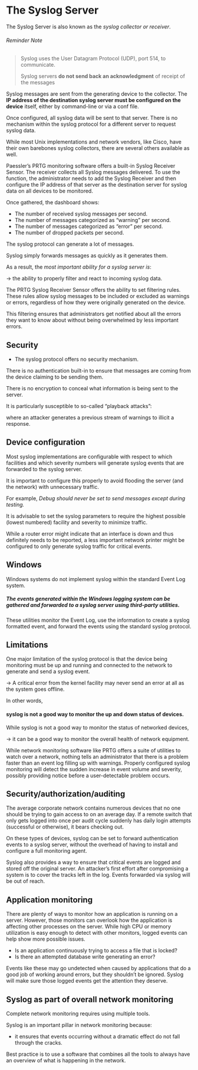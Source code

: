 # The Syslog Server
The Syslog Server is also known as the *syslog collector or receiver*.

###### Reminder Note
> Syslog uses the User Datagram Protocol (UDP), port 514, to communicate.
>
> Syslog servers **do not send back an acknowledgment** of receipt of the messages

Syslog messages are sent from the generating device to the collector.
The **IP address of the destination syslog server must be configured on the device** itself,
either by command-line or via a conf file. 

Once configured, all syslog data will be sent to that server.
There is no mechanism within the syslog protocol for a different server to request syslog data.


While most Unix implementations and network vendors, like Cisco, have their own barebones syslog collectors,
there are several others available as well.


Paessler’s PRTG monitoring software offers a built-in Syslog Receiver Sensor.
The receiver collects all Syslog messages delivered.
To use the function, the administrator needs to add the Syslog Receiver and then configure the IP address of that server as the destination server
for syslog data on all devices to be monitored.


Once gathered, the dashboard shows:

- The number of received syslog messages per second.
- The number of messages categorized as “warning” per second.
- The number of messages categorized as “error” per second.
- The number of dropped packets per second.
 
The syslog protocol can generate a lot of messages.

Syslog simply forwards messages as quickly as it generates them.

As a result, the *most important ability for a syslog server is*:

-> the ability to properly filter and react to incoming syslog data.


The PRTG Syslog Receiver Sensor offers the ability to set filtering rules.
These rules allow syslog messages to be included or excluded as warnings or errors,
regardless of how they were originally generated on the device.

This filtering ensures that administrators get notified about all the errors they want to know about
without being overwhelmed by less important errors.

## Security
- The syslog protocol offers no security mechanism.

There is no authentication built-in to ensure that messages are coming from the device claiming to be sending them.

There is no encryption to conceal what information is being sent to the server.

It is particularly susceptible to so-called “playback attacks”:

where an attacker generates a previous stream of warnings to illicit a response.

## Device configuration
Most syslog implementations are configurable with respect to which facilities and which severity numbers will generate syslog events that are forwarded to the syslog server.

It is important to configure this properly to avoid flooding the server (and the network) with unnecessary traffic.

For example, *Debug should never be set to send messages except during testing.*

It is advisable to set the syslog parameters to require the highest possible (lowest numbered) facility and severity to minimize traffic. 

While a router error might indicate that an interface is down and thus definitely needs to be reported,
a less important network printer might be configured to only generate syslog traffic for critical events.

## Windows
Windows systems do not implement syslog within the standard Event Log system.
##### The events generated within the Windows logging system can be gathered and forwarded to a syslog server using third-party utilities.
These utilities monitor the Event Log, use the information to create a syslog formatted event,
and forward the events using the standard syslog protocol.

## Limitations
One major limitation of the syslog protocol is that the device being monitoring must be up and running and connected to the network to generate and send a syslog event.

-> A critical error from the kernel facility may never send an error at all as the system goes offline.

In other words,
#### syslog is not a good way to monitor the up and down status of devices.

While syslog is not a good way to monitor the status of networked devices,

-> it can be a good way to monitor the overall health of network equipment.

While network monitoring software like PRTG offers a suite of utilities to watch over a network,
nothing tells an administrator that there is a problem faster than an event log filling up with warnings.
Properly configured syslog monitoring will detect the sudden increase in event volume and severity,
possibly providing notice before a user-detectable problem occurs.

## Security/authorization/auditing
The average corporate network contains numerous devices that no one should be trying to gain access to on an average day.
If a remote switch that only gets logged into once per audit cycle suddenly has daily login attempts (successful or otherwise),
it bears checking out.

On these types of devices, syslog can be set to forward authentication events to a syslog server,
without the overhead of having to install and configure a full monitoring agent.

Syslog also provides a way to ensure that critical events are logged and stored off the original server.
An attacker’s first effort after compromising a system is to cover the tracks left in the log.
Events forwarded via syslog will be out of reach.

## Application monitoring
There are plenty of ways to monitor how an application is running on a server.
However, those monitors can overlook how the application is affecting other processes on the server.
While high CPU or memory utilization is easy enough to detect with other monitors,
logged events can help show more possible issues.

- Is an application continuously trying to access a file that is locked?
- Is there an attempted database write generating an error?

Events like these may go undetected when caused by applications that do a good job of working around errors,
but they shouldn’t be ignored.
Syslog will make sure those logged events get the attention they deserve.

## Syslog as part of overall network monitoring
Complete network monitoring requires using multiple tools.

Syslog is an important pillar in network monitoring because:
- it ensures that events occurring without a dramatic effect do not fall through the cracks.

Best practice is to use a software that combines all the tools to always have an overview of what is happening in the network.
